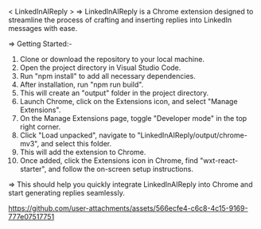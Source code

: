 < LinkedInAIReply >
=> LinkedInAIReply is a Chrome extension designed to streamline the process of crafting and inserting replies into LinkedIn messages with ease.

=> Getting Started:-
1) Clone or download the repository to your local machine.
2) Open the project directory in Visual Studio Code.
3) Run "npm install" to add all necessary dependencies.
4) After installation, run "npm run build".
5) This will create an "output" folder in the project directory.
6) Launch Chrome, click on the Extensions icon, and select "Manage Extensions".
7) On the Manage Extensions page, toggle "Developer mode" in the top right corner.
8) Click "Load unpacked", navigate to "LinkedInAIReply/output/chrome-mv3", and select this folder.
9) This will add the extension to Chrome.
10) Once added, click the Extensions icon in Chrome, find "wxt-react-starter", and follow the on-screen setup instructions.
    
=> This should help you quickly integrate LinkedInAIReply into Chrome and start generating replies seamlessly.



https://github.com/user-attachments/assets/566ecfe4-c6c8-4c15-9169-777e07517751
